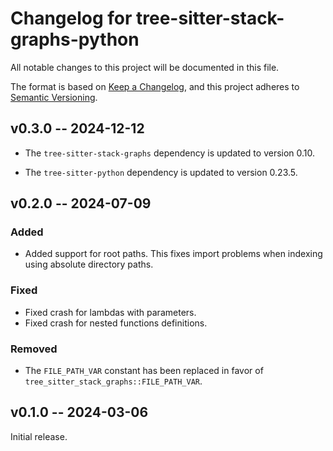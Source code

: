 # Changelog for tree-sitter-stack-graphs-python

All notable changes to this project will be documented in this file.

The format is based on [Keep a Changelog](https://keepachangelog.com/en/1.0.0/),
and this project adheres to [Semantic Versioning](https://semver.org/spec/v2.0.0.html).

## v0.3.0 -- 2024-12-12

- The `tree-sitter-stack-graphs` dependency is updated to version 0.10.

- The `tree-sitter-python` dependency is updated to version 0.23.5.

## v0.2.0 -- 2024-07-09

### Added

- Added support for root paths. This fixes import problems when indexing using absolute directory paths.

### Fixed

- Fixed crash for lambdas with parameters.
- Fixed crash for nested functions definitions.

### Removed

- The `FILE_PATH_VAR` constant has been replaced in favor of `tree_sitter_stack_graphs::FILE_PATH_VAR`.

## v0.1.0 -- 2024-03-06

Initial release.
